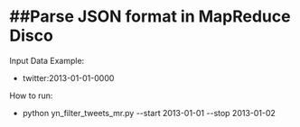 ##Parse JSON format in MapReduce Disco
====

Input Data Example:
- twitter:2013-01-01-0000

How to run:

- python yn_filter_tweets_mr.py --start 2013-01-01 --stop 2013-01-02
